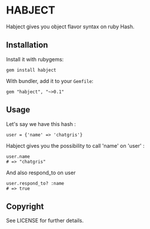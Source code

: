 HABJECT
=======

Habject gives you object flavor syntax on ruby Hash.


Installation
------------

Install it with rubygems:

    gem install habject

With bundler, add it to your `Gemfile`:

    gem "habject", "~>0.1"


Usage
-----

Let's say we have this hash :

    user = {'name' => 'chatgris'}

Habject gives you the possibility to call 'name' on 'user' :

    user.name
    # => "chatgris"

And also respond_to on user

    user.respond_to? :name
    # => true


Copyright
---------

See LICENSE for further details.
